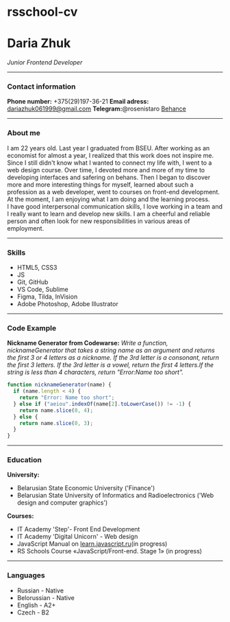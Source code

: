 # rsschool-cv
# Daria Zhuk
*Junior Frontend Developer*
***
### Contact information
**Phone number:** +375(29)197-36-21
**Email adress:** <dariazhuk061999@gmail.com>
**Telegram:**@rosenistaro
[Behance](https://www.behance.net/dariazhuk)
***
### About me
I am 22 years old. Last year I graduated from BSEU. After working as an economist for almost a year, I realized that this work does not inspire me. Since I still didn't know what I wanted to connect my life with, I went to a web design course. Over time, I devoted more and more of my time to developing interfaces and safering on behans. 
Then I began to discover more and more interesting things for myself, learned about such a profession as a web developer, went to courses on front-end development. At the moment, I am enjoying what I am doing and the learning process.  
I have good interpersonal communication skills, I love working in a team and I really want to learn and develop new skills. I am a cheerful and reliable person and often look for new responsibilities in various areas of employment. 
***
### Skills
* HTML5, CSS3
* JS
* Git, GitHub
* VS Code, Sublime
* Figma, Tilda, InVision
* Adobe Photoshop, Adobe Illustrator
***
### Code Example
**Nickname Generator from Codewarse:** *Write a function, nicknameGenerator that takes a string name as an argument and returns the first 3 or 4 letters as a nickname. If the 3rd letter is a consonant, return the first 3 letters. If the 3rd letter is a vowel, return the first 4 letters.If the string is less than 4 characters, return "Error:Name too short".*
```javascript
function nicknameGenerator(name) {
  if (name.length < 4) {
    return "Error: Name too short";
  } else if ("aeiou".indexOf(name[2].toLowerCase()) != -1) {
    return name.slice(0, 4);
  } else {
    return name.slice(0, 3);
  }
}
```
***
### Education
**University:** 
* Belarusian State Economic University ('Finance')
* Belarusian State University of Informatics and Radioelectronics ('Web design and computer graphics')

**Courses:** 
* IT Academy 'Step'- Front End Development
* IT Academy 'Digital Unicorn' - Web design
* JavaScript Manual on [learn.javascript.ru](https://learn.javascript.ru)(in progress)
* RS Schools Course «JavaScript/Front-end. Stage 1» (in progress)
***
### Languages
* Russian - Native
* Belorussian - Native
* English - A2+
* Czech - B2